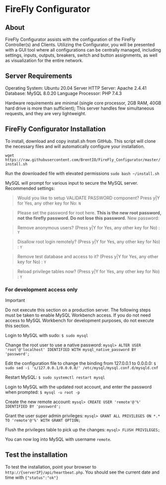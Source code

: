 # FireFly Configurator

## About
FireFly Configurator assists with the configuration of the FireFly Controller(s) and Clients.  Utilizing the Configurator, you will be presented with a GUI tool where all configurations can be centrally managed, including settings, inputs, outputs, breakers, switch and button assignments, as well as visualization for the entire network.

## Server Requirements
Operating System: Ubuntu 20.04 Server
HTTP Server: Apache 2.4.41
Database: MySQL 8.0.20
Language Processor: PHP 7.4.3

Hardware requirements are minimal (single core processor, 2GB RAM, 40GB hard drive is more than sufficient); This server handles few simultaneous requests, and they are very lightweight.

## FireFly Configurator Installation
To install, download and copy install.sh from GitHub.  This script will clone the necessary files and will automatically configure your installation.

`wget https://raw.githubusercontent.com/BrentIO/FireFly_Configurator/master/install.sh`

Run the downloaded file with elevated permissions
`sudo bash ~/install.sh`

MySQL will prompt for various input to secure the MySQL server.  Recommended settings:

> Would you like to setup VALIDATE PASSWORD component?
> Press y|Y for Yes, any other key for No: `N`

> Please set the password for root here.
> **This is the new root password, not the firefly password.  Do not lose this password.**
> New password:

> Remove anonymous users? (Press y|Y for Yes, any other key for No) : `Y`

> Disallow root login remotely? (Press y|Y for Yes, any other key for No) : `Y`

> Remove test database and access to it? (Press y|Y for Yes, any other key for No) : `Y`

> Reload privilege tables now? (Press y|Y for Yes, any other key for No) : `Y`

### For development access only

> [!IMPORTANT]
> Do not execute this section on a production server.  The following steps must be taken to enable MySQL Workbench access.  If you do not need access to MySQL Workbench for development purposes, do not execute this section.

Login to MySQL with sudo:
`$ sudo mysql`

Change the root user to use a native password:
`mysql> ALTER USER 'root'@'localhost' IDENTIFIED WITH mysql_native_password BY 'password';`

Edit the configuration file to change the binding from 127.0.0.1 to 0.0.0.0:
`$ sudo sed -i 's/127.0.0.1/0.0.0.0/' /etc/mysql/mysql.conf.d/mysqld.cnf`

Restart MySQL:
`$ sudo systemctl restart mysql`

Login to MySQL with the updated root account, and enter the password when prompted:
`$ mysql -u root -p`

Create the new remote account:
`mysql> CREATE USER 'remote'@'%' IDENTIFIED BY 'password';`

Grant the user super admin privileges:
`mysql> GRANT ALL PRIVILEGES ON *.* TO 'remote'@'%' WITH GRANT OPTION;`

Flush the privileges table to pick up the changes:
`mysql> FLUSH PRIVILEGES;`

You can now log into MySQL with username `remote`.


## Test the installation
To test the installation, point your browser to `http://{serverIP}/api/heartbeat.php`.  You should see the current date and time with `{"status":"ok"}`